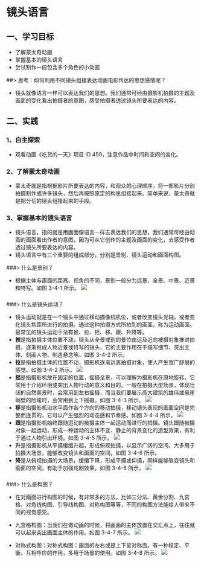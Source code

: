 # 镜头语言

## **一、学习目标**

- 了解蒙太奇动画
- 掌握基本的镜头语言
- 尝试制作一段包含多个角色的小动画

##> 思考：如何利用不同镜头组接表达动画电影传达的思想感情呢？
- 镜头就像语言一样可以表达我们的思想。我们通常可经由摄影机拍摄的主题及画面的变化看出拍摄者的意图，感受拍摄者透过镜头所要表达的内容。
##

## **二、实践**

### 1、自主探索
- 观看动画《吃货的一天》项目 ID 459，注意作品中时间和空间的变化。

### 2、了解蒙太奇动画
- 蒙太奇就是指根据影片所要表达的内容，和观众的心理顺序，将一部影片分别拍摄制作成许多镜头，然后再按照原定的构思组接起来。简单来说，蒙太奇就是把分切的镜头组接起来的手段。

### 3、掌握基本的镜头语言
- 镜头语言，指的就是用画面像语言一样去表达我们的思想，我们通常可经由动画的画面看出作者的意图，因为可从它创作的主题及画面的变化，去感受作者透过镜头所要表达的内容。
- 镜头语言中有三个重要的组成部分，分别是景别、镜头运动和画面构图。

###> 什么是景别？
- 根据主体与画面的距离、视角的不同，景别一般分为远景、全景、中景、近景和特写。如图 3-4-1 所示。
![](https://api.keepwork.com/ts-storage/siteFiles/30461/raw#1698907101263image.png) 
###
 
 
###> 什么是镜头运动？
- 镜头运动就是在一个镜头中通过移动摄像机机位，或者改变镜头光轴，或者变化镜头焦距所进行的拍摄。通过这种拍摄方式所拍到的画面，称为运动画面。最常见的镜头运动手法有推、拉、摇、移、跟、升降等。
- **推**是指拍摄主体位置不动，镜头从全景或别的景位由远及近向被摄对象推进拍摄，逐渐推成人物近景或特写的镜头，它的主要作用在于描写细节、突出主体、刻画人物、制造悬念等。如图 3-4-2 所示。
- **拉**是指拍摄主体的位置不动，摄影机逐渐远离拍摄对象，使人产生宽广舒展的感觉。如图 3-4-2 所示。
![](https://api.keepwork.com/ts-storage/siteFiles/30462/raw#1698907222546image.png) 
- **摇**是指摄影机放在固定的位置，摇摄全景，可以理解为摄影机在原地旋转，它常用于介绍环境或突出人物行动的意义和目的。一般在拍摄大型场景，体现壮阔的自然美景时，会常用到左右摇摄，而当我们要展示高大建筑的雄伟或悬崖峭壁的险峻时，会常用到上下摇摄。如图 3-4-3 所示。
![](https://api.keepwork.com/ts-storage/siteFiles/30463/raw#1698907449414image.png) 
- **移**是指摄影机沿水平面作各个方向的移动拍摄，移动镜头表现的画面空间是完整而连贯的，它可以产生强烈的动态感和节奏感。如图 3-4-4 所示。
![](https://api.keepwork.com/ts-storage/siteFiles/30464/raw#1698907498463image.png) 
- **跟**是指摄影机始终跟随运动的被摄主体一起运动而进行的拍摄。镜头跟随被摄对象一起运动，形成一种运动的主体不变、静止的背景变化的造型效果，有利于通过人物引出环境。如图 3-4-5 所示。
![](https://api.keepwork.com/ts-storage/siteFiles/30465/raw#1698907539277image.png) 
- **升**是指摄影机从平摄缓缓升起，形成俯视拍摄，以显示广阔的空间，大多用于拍摄大场景，能够改变镜头和画面的空间。如图 3-4-6 所示。
- **降**是从俯视拍摄的大场景，缓缓下降，形成平摄或仰摄，同样能够改变镜头和画面的空间，有助于加强戏剧效果。如图 3-4-6 所示。
![](https://api.keepwork.com/ts-storage/siteFiles/30466/raw#1698907592752image.png) 
### 

###> 什么是构图？
- 在对画面进行构图的时候，有非常多的方法，比如三分法、黄金分割、九宫格、对角线构图、引导线构图、对称构图等等，不同的构图方法能给人带来不同的视觉感受。
- 九宫格构图：当我们在做动画的时候，将画面的主体放置在交汇点上，往往就可以起来突出画面主体的作用。如图 3-4-7 所示。
 ![](https://api.keepwork.com/ts-storage/siteFiles/30467/raw#1698907716787image.png) 

- 对称式构图：对称式构图：画面的左右或是上下呈对称面。有一种稳定、平衡、互相呼应的作用，多用于场景的使用。如图 3-4-8 所示。
 ![](https://api.keepwork.com/ts-storage/siteFiles/30468/raw#1698907748758image.png) 
###  